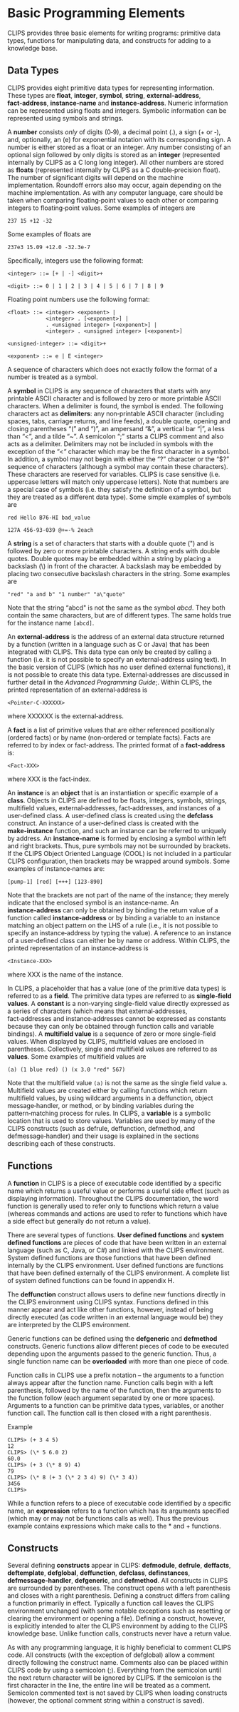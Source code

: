 # Basic Programming Elements

CLIPS provides three basic elements for writing programs: primitive data types, functions for manipulating data, and constructs for adding to a knowledge base.

## Data Types

CLIPS provides eight primitive data types for representing information. These types are **float**, **integer**, **symbol**, **string**, **external‑address**, **fact‑address**, **instance‑name** and **instance‑address**. Numeric information can be represented using floats and integers. Symbolic information can be represented using symbols and strings.

A **number** consists _only_ of digits (0‑9), a decimal point (.), a sign (+ or ‑), and, optionally, an (e) for exponential notation with its corresponding sign. A number is either stored as a float or an integer. Any number consisting of an optional sign followed by only digits is stored as an **integer** (represented internally by CLIPS as a C long long integer). All other numbers are stored as **floats** (represented internally by CLIPS as a C double‑precision float). The number of significant digits will de­pend on the machine implementation. Roundoff errors also may occur, again depend­ing on the machine implementation. As with any computer language, care should be taken when comparing floating‑point values to each other or comparing integers to floating‑point values. Some examples of integers are

```
237 15 +12 -32
```

Some examples of floats are

```
237e3 15.09 +12.0 -32.3e-7
```

Specifically, integers use the following format:

```
<integer> ::= [+ | -] <digit>+

<digit> ::= 0 | 1 | 2 | 3 | 4 | 5 | 6 | 7 | 8 | 9
```

Floating point numbers use the following format:

```
<float> ::= <integer> <exponent> |
            <integer> . [<exponent>] |
            . <unsigned integer> [<exponent>] |
            <integer> . <unsigned integer> [<exponent>]

<unsigned-integer> ::= <digit>+

<exponent> ::= e | E <integer>
```

A sequence of characters which does not exactly follow the format of a number is treated as a symbol.

A **symbol** in CLIPS is any sequence of characters that starts with any printable ASCII character and is followed by zero or more printable ASCII characters. When a delimiter is found, the symbol is ended. The following characters act as **delimiters**: any non‑printable ASCII character (including spaces, tabs, carriage returns, and line feeds), a double quote, opening and closing parentheses “(” and “)”, an ampersand “&”, a vertical bar “|”, a less than “<”, and a tilde “~”. A semicolon “;” starts a CLIPS comment and also acts as a de­limiter. Delimiters may not be included in symbols with the exception of the “<“ character which may be the first character in a symbol. In addition, a symbol may not begin with either the “?” character or the “$?” sequence of characters (although a symbol may contain these characters). These characters are reserved for variables. CLIPS is case sensitive (i.e. uppercase letters will match only uppercase let­ters). Note that numbers are a special case of symbols (i.e. they satisfy the definition of a symbol, but they are treated as a different data type). Some simple examples of symbols are

```
red Hello B76-HI bad_value

127A 456-93-039 @+=-% 2each
```

A **string** is a set of characters that starts with a double quote (") and is followed by zero or more printable characters. A string ends with double quotes. Double quotes may be embedded within a string by placing a backslash (\\) in front of the character. A backslash may be embedded by placing two consecutive back­slash characters in the string. Some examples are

```
"red" "a and b" "1 number" "a\"quote"
```

Note that the string “abcd" is not the same as the symbol _abcd_. They both contain the same characters, but are of different types. The same holds true for the instance name `[abcd]`.

An **external‑address** is the address of an external data structure returned by a function (written in a language such as C or Java) that has been integrated with CLIPS. This data type can only be created by calling a function (i.e. it is not possible to specify an external‑address using text). In the basic version of CLIPS (which has no user defined external functions), it is not possible to create this data type. External‑addresses are discussed in further detail in the _Advanced Programming Guide_;. Within CLIPS, the printed representation of an external‑address is

```
<Pointer-C-XXXXXX>
```

where XXXXXX is the external‑address.

A **fact** is a list of primitive values that are either referenced positionally (ordered facts) or by name (non‑ordered or template facts). Facts are referred to by index or fact-address. The printed format of a **fact‑address** is:

```
<Fact-XXX>
```

where XXX is the fact‑index.

An **instance** is an **object** that is an instantiation or specific example of a **class**. Objects in CLIPS are defined to be floats, integers, symbols, strings, multifield values, external‑addresses, fact‑addresses, and instances of a user‑defined class. A user‑defined class is created using the **defclass** construct. An instance of a user‑defined class is created with the **make‑instance** function, and such an instance can be referred to uniquely by address. An **instance‑name** is formed by enclosing a symbol within left and right brackets. Thus, pure symbols may not be surrounded by brackets. If the CLIPS Object Oriented Language (COOL) is not included in a particular CLIPS configuration, then brackets may be wrapped around symbols. Some examples of instance‑names are:

```
[pump-1] [red] [+++] [123-890]
```

Note that the brackets are not part of the name of the instance; they merely indicate that the enclosed symbol is an instance‑name. An **instance‑address** can only be obtained by binding the return value of a function called **instance‑address** or by binding a variable to an instance matching an object pattern on the LHS of a rule (i.e., it is not possible to specify an instance‑address by typing the value). A reference to an instance of a user‑defined class can either be by name or address. Within CLIPS, the printed representation of an instance‑address is

```
<Instance-XXX>
```

where XXX is the name of the instance.

In CLIPS, a placeholder that has a value (one of the primitive data types) is referred to as a **field**. The primitive data types are referred to as **single‑field values**. A **constant** is a non‑varying single-field value directly expressed as a series of characters (which means that external‑addresses, fact‑addresses and instance‑addresses cannot be expressed as constants because they can only be obtained through function calls and variable bindings). A **multifield value** is a sequence of zero or more single-field values. When displayed by CLIPS, multifield values are enclosed in parentheses. Collectively, single and multifield values are referred to as **values**. Some examples of multifield values are

```
(a) (1 blue red) () (x 3.0 "red" 567)
```

Note that the multifield value `(a)` is not the same as the single field value `a`. Multifield values are created either by calling functions which return multifield values, by using wildcard arguments in a deffunction, object message‑handler, or method, or by binding variables during the pattern‑matching process for rules. In CLIPS, a **variable** is a symbolic location that is used to store values. Variables are used by many of the CLIPS constructs (such as defrule, deffunction, defmethod, and defmessage‑handler) and their usage is explained in the sections describing each of these constructs.

## Functions

A **function** in CLIPS is a piece of executable code identified by a specific name which returns a useful value or performs a useful side effect (such as displaying information). Throughout the CLIPS documentation, the word function is generally used to refer only to functions which return a value (whereas commands and actions are used to refer to functions which have a side effect but generally do not return a value).

There are several types of functions. **User defined functions** and **system defined functions** are pieces of code that have been written in an external language (such as C, Java, or C#) and linked with the CLIPS environment. System defined functions are those functions that have been defined internally by the CLIPS environment. User defined functions are functions that have been defined externally of the CLIPS environment. A complete list of system defined functions can be found in appendix H.

The **deffunction** construct allows users to define new functions directly in the CLIPS environment using CLIPS syntax. Functions defined in this manner appear and act like other functions, however, instead of being directly executed (as code written in an external language would be) they are interpreted by the CLIPS environment.

Generic functions can be defined using the **defgeneric** and **defmethod** constructs. Generic functions allow different pieces of code to be executed depending upon the arguments passed to the generic function. Thus, a single function name can be **overloaded** with more than one piece of code.

Function calls in CLIPS use a prefix notation – the arguments to a function always appear after the function name. Function calls begin with a left parenthesis, followed by the name of the function, then the arguments to the function follow (each argument separated by one or more spaces). Arguments to a function can be primitive data types, variables, or another function call. The function call is then closed with a right parenthesis.

Example

```
CLIPS> (+ 3 4 5)
12
CLIPS> (\* 5 6.0 2)
60.0
CLIPS> (+ 3 (\* 8 9) 4)
79
CLIPS> (\* 8 (+ 3 (\* 2 3 4) 9) (\* 3 4))
3456
CLIPS>
```

While a function refers to a piece of executable code identified by a specific name, an **expression** refers to a function which has its arguments specified (which may or may not be functions calls as well). Thus the previous example contains expressions which make calls to the \* and + functions.

## Constructs

Several defining **constructs** appear in CLIPS: **defmodule**, **defrule**, **deffacts**, **deftemplate**, **defglobal**, **deffunction**, **defclass**, **definstances**, **defmessage‑handler**, **defgeneric**, and **defmethod**. All constructs in CLIPS are surrounded by parentheses. The construct opens with a left parenthe­sis and closes with a right parenthesis. Defining a construct differs from calling a function primarily in effect. Typically a function call leaves the CLIPS environment unchanged (with some notable exceptions such as resetting or clearing the environment or opening a file). Defining a construct, however, is explicitly intended to alter the CLIPS environment by adding to the CLIPS knowledge base. Unlike function calls, constructs never have a return value.

As with any programming language, it is highly beneficial to comment CLIPS code. All constructs (with the exception of defglobal) allow a comment directly following the construct name. Comments also can be placed within CLIPS code by using a semicolon (;). Everything from the semicolon until the next return character will be ignored by CLIPS. If the semicolon is the first character in the line, the entire line will be treated as a comment. Semicolon commented text is not saved by CLIPS when loading constructs (however, the optional comment string within a construct is saved).

